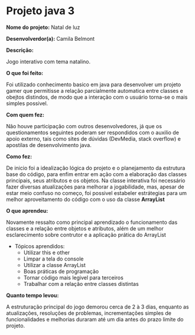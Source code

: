 # Projeto java 3

<b>Nome do projeto:</b> Natal de luz

<b>Desenvolverdor(a):</b> Camila Belmont

<b>Descrição:</b>
<p>Jogo interativo com tema natalino.</p>

<b>O que foi feito:</b>
<p>Foi utilizado conhecimento basico em java para desenvolver um projeto gamer que permitisse a relação parcialmente automatica entre classes e obejtos distindos, de modo que a interação com o usuário torna-se o mais simples possivel.</p>

<b>Com quem fez:</b>
<p>Não houve participação com outros desenvolvedores, já que os questionamentos seguintes poderam ser respondidos com o auxilio de apoio externo, tais como sites de dúvidas (DevMedia, stack overflow) e apostilas de desenvolvimento java.</p>

<b>Como fez:</b>
<p>De inicio foi a idealização lógica do projeto e o planejamento da estrutura base do código, para enfim entrar em ação com a elaboração das classes principais, seus atributos e os objetos. Na classe interativa foi necessário fazer diversas atualizações para melhorar a jogabilidade, mas, apesar de estar meio confuso no começo, foi possivel estabeler estrátegias para um melhor aproveitamento do código com o uso da classe <b>ArrayList</b></p>

<b>O que aprendeu:</b>
<p>Novamente ressalto como principal aprendizado o funcionamento das classes e a relação entre objetos e atributos, além de um melhor esclarecimento sobre contrutor  e a aplicação prática do ArrayList</p>

 - Tópicos aprendidos:
    - Utilizar this e other
    - Limpar a tela do console
    - Utilizar a classe ArrayList
    - Boas práticas de programação 
    - Tornar código mais legivel para terceiros
    - Trabalhar com a relação entre classes distintas

    
<b>Quanto tempo levou:</b>
<p>A estruturação principal do jogo demorou cerca de 2 à 3 dias, enquanto as atualizações, resoluções de problemas, incrementações simples de funcionalidades e melhorias duraram até um dia antes do prazo limite do projeto.</p>

